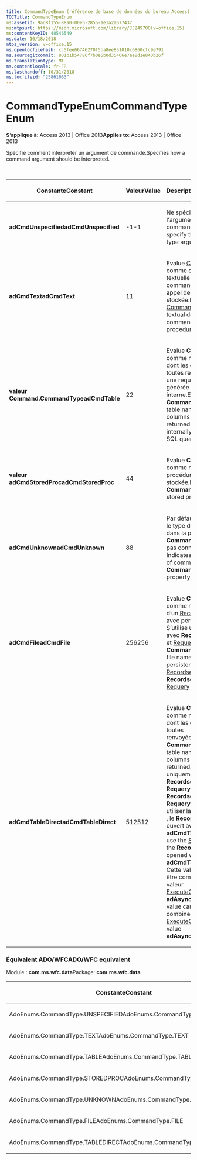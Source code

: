 ```yaml
---
title: CommandTypeEnum (référence de base de données du bureau Access)
TOCTitle: CommandTypeEnum
ms:assetid: 9ad8f155-88a0-00eb-2855-1e1a2a677437
ms:mtpsurl: https://msdn.microsoft.com/library/JJ249700(v=office.15)
ms:contentKeyID: 48546549
ms.date: 10/18/2018
mtps_version: v=office.15
ms.openlocfilehash: cc5fee66746270f5ba8ee851010c6860cfc9e791
ms.sourcegitcommit: 801b1b54786f7b0e5b0d35466e7ae8d1e840b26f
ms.translationtype: MT
ms.contentlocale: fr-FR
ms.lasthandoff: 10/31/2018
ms.locfileid: "25861063"
---
```

# <a name="commandtypeenum"></a><span data-ttu-id="6254c-102">CommandTypeEnum</span><span class="sxs-lookup"><span data-stu-id="6254c-102">CommandTypeEnum</span></span>

<span data-ttu-id="6254c-103">**S’applique à**: Access 2013 | Office 2013</span><span class="sxs-lookup"><span data-stu-id="6254c-103">**Applies to**: Access 2013 | Office 2013</span></span>

<span data-ttu-id="6254c-104">Spécifie comment interpréter un argument de commande.</span><span class="sxs-lookup"><span data-stu-id="6254c-104">Specifies how a command argument should be interpreted.</span></span>

<br/>

<table>
<colgroup>
<col style="width: 33%" />
<col style="width: 33%" />
<col style="width: 33%" />
</colgroup>
<thead>
<tr class="header">
<th><p><span data-ttu-id="6254c-105">Constante</span><span class="sxs-lookup"><span data-stu-id="6254c-105">Constant</span></span></p></th>
<th><p><span data-ttu-id="6254c-106">Valeur</span><span class="sxs-lookup"><span data-stu-id="6254c-106">Value</span></span></p></th>
<th><p><span data-ttu-id="6254c-107">Description</span><span class="sxs-lookup"><span data-stu-id="6254c-107">Description</span></span></p></th>
</tr>
</thead>
<tbody>
<tr class="odd">
<td><p><span data-ttu-id="6254c-108"><strong>adCmdUnspecified</strong></span><span class="sxs-lookup"><span data-stu-id="6254c-108"><strong>adCmdUnspecified</strong></span></span></p></td>
<td><p><span data-ttu-id="6254c-109">-1</span><span class="sxs-lookup"><span data-stu-id="6254c-109">-1</span></span></p></td>
<td><p><span data-ttu-id="6254c-110">Ne spécifie pas l'argument du type de commande.</span><span class="sxs-lookup"><span data-stu-id="6254c-110">Does not specify the command type argument.</span></span></p></td>
</tr>
<tr class="even">
<td><p><span data-ttu-id="6254c-111"><strong>adCmdText</strong></span><span class="sxs-lookup"><span data-stu-id="6254c-111"><strong>adCmdText</strong></span></span></p></td>
<td><p><span data-ttu-id="6254c-112">1</span><span class="sxs-lookup"><span data-stu-id="6254c-112">1</span></span></p></td>
<td><p><span data-ttu-id="6254c-113">Evalue <a href="commandtext-property-ado.md">CommandText</a> comme définition textuelle d’une commande ou d’un appel de procédure stockée.</span><span class="sxs-lookup"><span data-stu-id="6254c-113">Evaluates <a href="commandtext-property-ado.md">CommandText</a> as a textual definition of a command or stored procedure call.</span></span></p></td>
</tr>
<tr class="odd">
<td><p><span data-ttu-id="6254c-114"><strong>valeur Command.CommandType</strong></span><span class="sxs-lookup"><span data-stu-id="6254c-114"><strong>adCmdTable</strong></span></span></p></td>
<td><p><span data-ttu-id="6254c-115">2</span><span class="sxs-lookup"><span data-stu-id="6254c-115">2</span></span></p></td>
<td><p><span data-ttu-id="6254c-116">Evalue <strong>CommandText</strong> comme nom de table dont les colonnes sont toutes renvoyées par une requête SQL générée en interne.</span><span class="sxs-lookup"><span data-stu-id="6254c-116">Evaluates <strong>CommandText</strong> as a table name whose columns are all returned by an internally generated SQL query.</span></span></p></td>
</tr>
<tr class="even">
<td><p><span data-ttu-id="6254c-117"><strong>valeur adCmdStoredProc</strong></span><span class="sxs-lookup"><span data-stu-id="6254c-117"><strong>adCmdStoredProc</strong></span></span></p></td>
<td><p><span data-ttu-id="6254c-118">4</span><span class="sxs-lookup"><span data-stu-id="6254c-118">4</span></span></p></td>
<td><p><span data-ttu-id="6254c-119">Evalue <strong>CommandText</strong> comme nom de procédure stockée.</span><span class="sxs-lookup"><span data-stu-id="6254c-119">Evaluates <strong>CommandText</strong> as a stored procedure name.</span></span></p></td>
</tr>
<tr class="odd">
<td><p><span data-ttu-id="6254c-120"><strong>adCmdUnknown</strong></span><span class="sxs-lookup"><span data-stu-id="6254c-120"><strong>adCmdUnknown</strong></span></span></p></td>
<td><p><span data-ttu-id="6254c-121">8</span><span class="sxs-lookup"><span data-stu-id="6254c-121">8</span></span></p></td>
<td><p><span data-ttu-id="6254c-p101">Par défaut. Indique que le type de la commande dans la propriété <strong>CommandText</strong> n'est pas connu.</span><span class="sxs-lookup"><span data-stu-id="6254c-p101">Default. Indicates that the type of command in the <strong>CommandText</strong> property is not known.</span></span></p></td>
</tr>
<tr class="even">
<td><p><span data-ttu-id="6254c-124"><strong>adCmdFile</strong></span><span class="sxs-lookup"><span data-stu-id="6254c-124"><strong>adCmdFile</strong></span></span></p></td>
<td><p><span data-ttu-id="6254c-125">256</span><span class="sxs-lookup"><span data-stu-id="6254c-125">256</span></span></p></td>
<td><p><span data-ttu-id="6254c-p102">Evalue <strong>CommandText</strong> comme nom de fichier d’un <a href="recordset-object-ado.md">Recordset</a> stocké avec persistance. S’utilise uniquement avec <strong>Recordset.</strong><a href="open-method-ado-recordset.md">Open</a> et <a href="requery-method-ado.md">Requery</a>.</span><span class="sxs-lookup"><span data-stu-id="6254c-p102">Evaluates <strong>CommandText</strong> as the file name of a persistently stored <a href="recordset-object-ado.md">Recordset</a>. Used with <strong>Recordset.</strong><a href="open-method-ado-recordset.md">Open</a> or <a href="requery-method-ado.md">Requery</a> only.</span></span></p></td>
</tr>
<tr class="odd">
<td><p><span data-ttu-id="6254c-128"><strong>adCmdTableDirect</strong></span><span class="sxs-lookup"><span data-stu-id="6254c-128"><strong>adCmdTableDirect</strong></span></span></p></td>
<td><p><span data-ttu-id="6254c-129">512</span><span class="sxs-lookup"><span data-stu-id="6254c-129">512</span></span></p></td>
<td><p><span data-ttu-id="6254c-130">Evalue <strong>CommandText</strong> comme nom de table dont les colonnes sont toutes renvoyées.</span><span class="sxs-lookup"><span data-stu-id="6254c-130">Evaluates <strong>CommandText</strong> as a table name whose columns are all returned.</span></span> <span data-ttu-id="6254c-131">Utilisé uniquement avec <strong>Recordset.Open</strong> et <strong>Requery</strong> .</span><span class="sxs-lookup"><span data-stu-id="6254c-131">Used with <strong>Recordset.Open</strong> or <strong>Requery</strong> only.</span></span> <span data-ttu-id="6254c-132">Pour utiliser la méthode <a href="seek-method-ado.md">Seek</a> , le <strong>Recordset</strong> doit être ouvert avec <strong>adCmdTableDirect</strong>.</span><span class="sxs-lookup"><span data-stu-id="6254c-132">To use the <a href="seek-method-ado.md">Seek</a> method, the <strong>Recordset</strong> must be opened with <strong>adCmdTableDirect</strong>.</span></span> <span data-ttu-id="6254c-133">Cette valeur ne peut être combinée avec la valeur <a href="executeoptionenum.md">ExecuteOptionEnum </a><strong>adAsyncExecute</strong>.</span><span class="sxs-lookup"><span data-stu-id="6254c-133">This value cannot be combined with the <a href="executeoptionenum.md">ExecuteOptionEnum</a> value <strong>adAsyncExecute</strong>.</span></span></p></td>
</tr>
</tbody>
</table>


### <a name="adowfc-equivalent"></a><span data-ttu-id="6254c-134">Équivalent ADO/WFC</span><span class="sxs-lookup"><span data-stu-id="6254c-134">ADO/WFC equivalent</span></span>

<span data-ttu-id="6254c-135">Module : **com.ms.wfc.data**</span><span class="sxs-lookup"><span data-stu-id="6254c-135">Package: **com.ms.wfc.data**</span></span>

<table>
<colgroup>
<col style="width: 100%" />
</colgroup>
<thead>
<tr class="header">
<th><p><span data-ttu-id="6254c-136">Constante</span><span class="sxs-lookup"><span data-stu-id="6254c-136">Constant</span></span></p></th>
</tr>
</thead>
<tbody>
<tr class="odd">
<td><p><span data-ttu-id="6254c-137">AdoEnums.CommandType.UNSPECIFIED</span><span class="sxs-lookup"><span data-stu-id="6254c-137">AdoEnums.CommandType.UNSPECIFIED</span></span></p></td>
</tr>
<tr class="even">
<td><p><span data-ttu-id="6254c-138">AdoEnums.CommandType.TEXT</span><span class="sxs-lookup"><span data-stu-id="6254c-138">AdoEnums.CommandType.TEXT</span></span></p></td>
</tr>
<tr class="odd">
<td><p><span data-ttu-id="6254c-139">AdoEnums.CommandType.TABLE</span><span class="sxs-lookup"><span data-stu-id="6254c-139">AdoEnums.CommandType.TABLE</span></span></p></td>
</tr>
<tr class="even">
<td><p><span data-ttu-id="6254c-140">AdoEnums.CommandType.STOREDPROC</span><span class="sxs-lookup"><span data-stu-id="6254c-140">AdoEnums.CommandType.STOREDPROC</span></span></p></td>
</tr>
<tr class="odd">
<td><p><span data-ttu-id="6254c-141">AdoEnums.CommandType.UNKNOWN</span><span class="sxs-lookup"><span data-stu-id="6254c-141">AdoEnums.CommandType.UNKNOWN</span></span></p></td>
</tr>
<tr class="even">
<td><p><span data-ttu-id="6254c-142">AdoEnums.CommandType.FILE</span><span class="sxs-lookup"><span data-stu-id="6254c-142">AdoEnums.CommandType.FILE</span></span></p></td>
</tr>
<tr class="odd">
<td><p><span data-ttu-id="6254c-143">AdoEnums.CommandType.TABLEDIRECT</span><span class="sxs-lookup"><span data-stu-id="6254c-143">AdoEnums.CommandType.TABLEDIRECT</span></span></p></td>
</tr>
</tbody>
</table>


